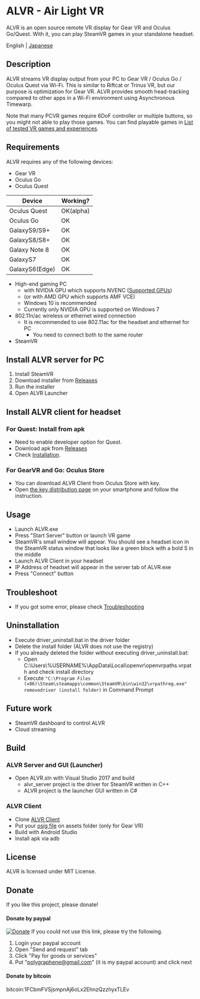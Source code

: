 # ALVR - Air Light VR

ALVR is an open source remote VR display for Gear VR and Oculus Go/Quest. With it, you can play SteamVR games in your standalone headset.

English | [Japanese](https://github.com/polygraphene/ALVR/blob/master/README-ja.md)

## Description

ALVR streams VR display output from your PC to Gear VR / Oculus Go / Oculus Quest via Wi-Fi. This is similar to Riftcat or Trinus VR, but our purpose is optimization for Gear VR. ALVR provides smooth head-tracking compared to other apps in a Wi-Fi environment using Asynchronous Timewarp.

Note that many PCVR games require 6DoF controller or multiple buttons, so you might not able to play those games.
You can find playable games in [List of tested VR games and experiences](https://github.com/polygraphene/ALVR/wiki/List-of-tested-VR-games-and-experiences).

## Requirements

ALVR requires any of the following devices:

- Gear VR
- Oculus Go
- Oculus Quest

|Device|Working?|
|---|---|
|Oculus Quest|OK(alpha)|
|Oculus Go|OK|
|GalaxyS9/S9+|OK|
|GalaxyS8/S8+|OK|
|Galaxy Note 8|OK|
|GalaxyS7|OK|
|GalaxyS6(Edge)|OK|

- High-end gaming PC
    - with NVIDIA GPU which supports NVENC ([Supported GPUs](https://github.com/polygraphene/ALVR/wiki/Supported-GPU))
    - (or with AMD GPU which supports AMF VCE)
    - Windows 10 is recommended
    - Currently only NVIDIA GPU is supported on Windows 7
- 802.11n/ac wireless or ethernet wired connection
    - It is recommended to use 802.11ac for the headset and ethernet for PC
        - You need to connect both to the same router
- SteamVR

## Install ALVR server for PC

1. Install SteamVR
2. Download installer from [Releases](https://github.com/polygraphene/ALVR/releases)
3. Run the installer
4. Open ALVR Launcher

## Install ALVR client for headset

### For Quest: Install from apk

- Need to enable developer option for Quest.
- Download apk from [Releases](https://github.com/polygraphene/ALVR/releases)
- Check [Installation](https://github.com/polygraphene/ALVR/wiki/Installation).

### For GearVR and Go: Oculus Store

- You can download ALVR Client from Oculus Store with key.
- Open [the key distribution page](https://alvr-dist.appspot.com/) on your smartphone and follow the instruction.

## Usage

- Launch ALVR.exe
- Press "Start Server" button or launch VR game
- SteamVR's small window will appear. You should see a headset icon in the SteamVR status window that looks like a green block with a bold S in the middle
- Launch ALVR Client in your headset
- IP Address of headset will appear in the server tab of ALVR.exe
- Press "Connect" button

## Troubleshoot

- If you got some error, please check [Troubleshooting](https://github.com/polygraphene/ALVR/wiki/Troubleshooting)

## Uninstallation

- Execute driver\_uninstall.bat in the driver folder
- Delete the install folder (ALVR does not use the registry)
- If you already deleted the folder without executing driver\_uninstall.bat:
    - Open C:\Users\\%USERNAME%\AppData\Local\openvr\openvrpaths.vrpath and check install directory
    - Execute
    `"C:\Program Files (x86)\Steam\steamapps\common\SteamVR\bin\win32\vrpathreg.exe" removedriver (install folder)`
    in Command Prompt

## Future work

- SteamVR dashboard to control ALVR
- Cloud streaming

## Build

### ALVR Server and GUI (Launcher)

- Open ALVR.sln with Visual Studio 2017 and build
    - alvr\_server project is the driver for SteamVR written in C++
    - ALVR project is the launcher GUI written in C#

### ALVR Client

- Clone [ALVR Client](https://github.com/polygraphene/ALVRClient)
- Put your [osig file](https://developer.oculus.com/documentation/mobilesdk/latest/concepts/mobile-submission-sig-file/) on assets folder (only for Gear VR)
- Build with Android Studio
- Install apk via adb

## License

ALVR is licensed under MIT License.

## Donate

If you like this project, please donate!

#### Donate by paypal

[![Donate](https://img.shields.io/badge/Donate-PayPal-green.svg)](https://www.paypal.com/cgi-bin/webscr?cmd=_donations&business=polygraphene@gmail.com&lc=US&item_name=Donate+for+ALVR+developer&no_note=0&cn=&curency_code=USD&bn=PP-DonationsBF:btn_donateCC_LG.gif:NonHosted)
If you could not use this link, please try the following.
1. Login your paypal account
2. Open "Send and request" tab
3. Click "Pay for goods or services"
4. Put "polygraphene@gmail.com" (it is my paypal account) and click next

#### Donate by bitcoin

bitcoin:1FCbmFVSjsmpnAj6oLx2EhnzQzzhyxTLEv
